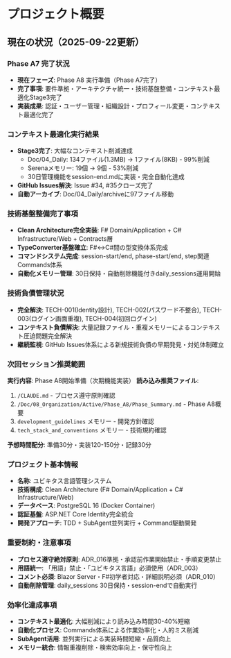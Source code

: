 # プロジェクト概要

## 現在の状況（2025-09-22更新）

### Phase A7 完了状況
- **現在フェーズ**: Phase A8 実行準備（Phase A7完了）
- **完了事項**: 要件準拠・アーキテクチャ統一・技術基盤整備・コンテキスト最適化Stage3完了
- **実装成果**: 認証・ユーザー管理・組織設計・プロフィール変更・コンテキスト最適化完了

### コンテキスト最適化実行結果
- **Stage3完了**: 大幅なコンテキスト削減達成
  - Doc/04_Daily: 134ファイル(1.3MB) → 1ファイル(8KB) - 99%削減
  - Serenaメモリー: 19個 → 9個 - 53%削減
  - 30日管理機能をsession-end.mdに実装・完全自動化達成
- **GitHub Issues解決**: Issue #34, #35クローズ完了
- **自動アーカイブ**: Doc/04_Daily/archiveに97ファイル移動

### 技術基盤整備完了事項
- **Clean Architecture完全実装**: F# Domain/Application + C# Infrastructure/Web + Contracts層
- **TypeConverter基盤確立**: F#↔C#間の型変換体系完成
- **コマンドシステム完成**: session-start/end, phase-start/end, step関連Commands体系
- **自動化メモリー管理**: 30日保持・自動削除機能付きdaily_sessions運用開始

### 技術負債管理状況
- **完全解決**: TECH-001(Identity設計), TECH-002(パスワード不整合), TECH-003(ログイン画面重複), TECH-004(初回ログイン)
- **コンテキスト負債解決**: 大量記録ファイル・重複メモリーによるコンテキスト圧迫問題完全解決
- **継続監視**: GitHub Issues体系による新規技術負債の早期発見・対処体制確立

### 次回セッション推奨範囲
**実行内容**: Phase A8開始準備（次期機能実装）
**読み込み推奨ファイル**:
1. `/CLAUDE.md` - プロセス遵守原則確認
2. `/Doc/08_Organization/Active/Phase_A8/Phase_Summary.md` - Phase A8概要
3. `development_guidelines` メモリー - 開発方針確認
4. `tech_stack_and_conventions` メモリー - 技術規約確認

**予想時間配分**: 準備30分・実装120-150分・記録30分

### プロジェクト基本情報
- **名称**: ユビキタス言語管理システム
- **技術構成**: Clean Architecture (F# Domain/Application + C# Infrastructure/Web)
- **データベース**: PostgreSQL 16 (Docker Container)
- **認証基盤**: ASP.NET Core Identity完全統合
- **開発アプローチ**: TDD + SubAgent並列実行 + Command駆動開発

### 重要制約・注意事項
- **プロセス遵守絶対原則**: ADR_016準拠・承認前作業開始禁止・手順変更禁止
- **用語統一**: 「用語」禁止・「ユビキタス言語」必須使用（ADR_003）
- **コメント必須**: Blazor Server・F#初学者対応・詳細説明必須（ADR_010）
- **自動削除管理**: daily_sessions 30日保持・session-endで自動実行

### 効率化達成事項
- **コンテキスト最適化**: 大幅削減により読み込み時間30-40%短縮
- **自動化プロセス**: Commands体系による作業効率化・人的ミス削減
- **SubAgent活用**: 並列実行による実装時間短縮・品質向上
- **メモリー統合**: 情報重複削除・検索効率向上・保守性向上